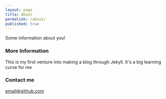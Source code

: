 ```yaml
---
layout: page
title: About
permalink: /about/
published: true
---
```


Some information about you!

### More Information

This is my first venture into making a blog through Jekyll. It's a big learning curve for me

### Contact me

[email@github.com](mailto:42959312+adewils@users.noreply.github.com)
